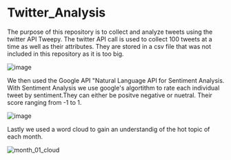 # Twitter_Analysis

The purpose of this repository is to collect and analyze tweets using the twitter API Tweepy. The twitter API call is used to collect 100 tweets at a time
as well as their attributes. They are stored in a csv file that was not included in this repository as it is too big.





![image](https://user-images.githubusercontent.com/97565381/160684585-0ccb10d5-1107-48f6-b12b-a3263942d48b.png)





We then used the Google API "Natural Language API for Sentiment Analysis. With Sentiment Analysis we use google's algortithm to rate each individual tweet by sentiment.They 
can either be positve negative or nuetral. Their score ranging from -1 to 1. 





![image](https://user-images.githubusercontent.com/97565381/160688505-3a98bd17-a1d1-42b1-a420-1b0dc95965b5.png)




Lastly we used a word cloud to gain an understandig of the hot topic of each month. 


![month_01_cloud](https://user-images.githubusercontent.com/97565381/160689616-858dbd37-4fcb-4aa0-a7b2-c10cb09803ee.png)












